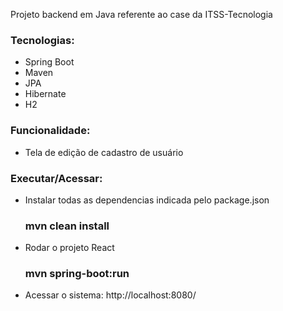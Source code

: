 Projeto backend em Java referente ao case da ITSS-Tecnologia

### Tecnologias:

 * Spring Boot
 * Maven
 * JPA
 * Hibernate
 * H2

### Funcionalidade:
 * Tela de edição de cadastro de usuário

### Executar/Acessar:

 * Instalar todas as dependencias indicada pelo package.json
    ### mvn clean install

 * Rodar o projeto React 
    ### mvn spring-boot:run

 * Acessar o sistema: http://localhost:8080/